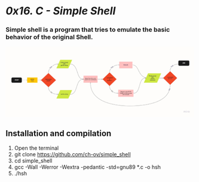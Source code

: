 # _0x16. C - Simple Shell_
### Simple shell is a program that tries to emulate the basic behavior of the original Shell.
![Flowchart](Flowchart_shell.png)
## Installation and compilation
1. Open the terminal
2. git clone https://github.com/ch-ov/simple_shell
3. cd simple_shell
4. gcc -Wall -Werror -Wextra -pedantic -std=gnu89 *.c -o hsh
5. ./hsh

